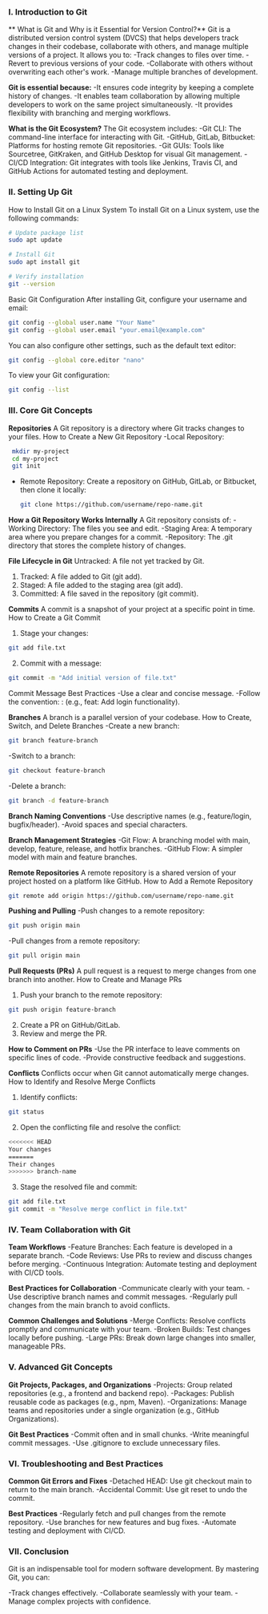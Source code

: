### I. Introduction to Git
** What is Git and Why is it Essential for Version Control?**
Git is a distributed version control system (DVCS) that helps developers track changes in their codebase, collaborate with others, and manage multiple versions of a project. It allows you to:
-Track changes to files over time.
-Revert to previous versions of your code.
-Collaborate with others without overwriting each other's work.
-Manage multiple branches of development.

**Git is essential because:**
-It ensures code integrity by keeping a complete history of changes.
-It enables team collaboration by allowing multiple developers to work on the same project simultaneously.
-It provides flexibility with branching and merging workflows.

**What is the Git Ecosystem?**
The Git ecosystem includes:
-Git CLI: The command-line interface for interacting with Git.
-GitHub, GitLab, Bitbucket: Platforms for hosting remote Git repositories.
-Git GUIs: Tools like Sourcetree, GitKraken, and GitHub Desktop for visual Git management.
-CI/CD Integration: Git integrates with tools like Jenkins, Travis CI, and GitHub Actions for automated testing and deployment.

### II. Setting Up Git
How to Install Git on a Linux System
To install Git on a Linux system, use the following commands:
```bash
# Update package list
sudo apt update

# Install Git
sudo apt install git

# Verify installation
git --version
```
Basic Git Configuration
After installing Git, configure your username and email:
````bash
git config --global user.name "Your Name"
git config --global user.email "your.email@example.com"
````
You can also configure other settings, such as the default text editor:
````bash
git config --global core.editor "nano"
````
To view your Git configuration:
````bash
git config --list
````

### III. Core Git Concepts
**Repositories**
A Git repository is a directory where Git tracks changes to your files.
How to Create a New Git Repository
-Local Repository:
  ````bash
   mkdir my-project
   cd my-project
   git init
  ````
- Remote Repository:
Create a repository on GitHub, GitLab, or Bitbucket, then clone it locally:
  ````bash
  git clone https://github.com/username/repo-name.git
  ````
**How a Git Repository Works Internally**
A Git repository consists of:
-Working Directory: The files you see and edit.
-Staging Area: A temporary area where you prepare changes for a commit.
-Repository: The .git directory that stores the complete history of changes.

**File Lifecycle in Git**
Untracked: A file not yet tracked by Git.
1. Tracked: A file added to Git (git add).
2. Staged: A file added to the staging area (git add).
3. Committed: A file saved in the repository (git commit).

**Commits**
A commit is a snapshot of your project at a specific point in time.
How to Create a Git Commit
1. Stage your changes:
````bash
git add file.txt
````
2. Commit with a message:
````bash
git commit -m "Add initial version of file.txt"
````
Commit Message Best Practices
-Use a clear and concise message.
-Follow the convention: <type>: <description> (e.g., feat: Add login functionality).

**Branches**
A branch is a parallel version of your codebase.
How to Create, Switch, and Delete Branches
-Create a new branch:
````bash
git branch feature-branch
````
-Switch to a branch:
````bash
git checkout feature-branch
````
-Delete a branch:
````bash
git branch -d feature-branch
````
**Branch Naming Conventions**
-Use descriptive names (e.g., feature/login, bugfix/header).
-Avoid spaces and special characters.

**Branch Management Strategies**
-Git Flow: A branching model with main, develop, feature, release, and hotfix branches.
-GitHub Flow: A simpler model with main and feature branches.

**Remote Repositories**
A remote repository is a shared version of your project hosted on a platform like GitHub.
How to Add a Remote Repository
````bash
git remote add origin https://github.com/username/repo-name.git
````
**Pushing and Pulling**
-Push changes to a remote repository:
````bash
git push origin main
````
-Pull changes from a remote repository:
````bash
git pull origin main
````
**Pull Requests (PRs)**
A pull request is a request to merge changes from one branch into another.
How to Create and Manage PRs
1. Push your branch to the remote repository:
````bash
git push origin feature-branch
````
2. Create a PR on GitHub/GitLab.
3. Review and merge the PR.

**How to Comment on PRs**
-Use the PR interface to leave comments on specific lines of code.
-Provide constructive feedback and suggestions.

**Conflicts**
Conflicts occur when Git cannot automatically merge changes.
How to Identify and Resolve Merge Conflicts
1. Identify conflicts:
```bash
git status
```
2. Open the conflicting file and resolve the conflict:
```bash
<<<<<<< HEAD
Your changes
=======
Their changes
>>>>>>> branch-name
```
3. Stage the resolved file and commit:
```bash
git add file.txt
git commit -m "Resolve merge conflict in file.txt"
````

### IV. Team Collaboration with Git

**Team Workflows**
-Feature Branches: Each feature is developed in a separate branch.
-Code Reviews: Use PRs to review and discuss changes before merging.
-Continuous Integration: Automate testing and deployment with CI/CD tools.

**Best Practices for Collaboration**
-Communicate clearly with your team.
-Use descriptive branch names and commit messages.
-Regularly pull changes from the main branch to avoid conflicts.

**Common Challenges and Solutions**
-Merge Conflicts: Resolve conflicts promptly and communicate with your team.
-Broken Builds: Test changes locally before pushing.
-Large PRs: Break down large changes into smaller, manageable PRs.

### V. Advanced Git Concepts
**Git Projects, Packages, and Organizations**
-Projects: Group related repositories (e.g., a frontend and backend repo).
-Packages: Publish reusable code as packages (e.g., npm, Maven).
-Organizations: Manage teams and repositories under a single organization (e.g., GitHub Organizations).

**Git Best Practices**
-Commit often and in small chunks.
-Write meaningful commit messages.
-Use .gitignore to exclude unnecessary files.

### VI. Troubleshooting and Best Practices
**Common Git Errors and Fixes**
-Detached HEAD: Use git checkout main to return to the main branch.
-Accidental Commit: Use git reset to undo the commit.

**Best Practices**
-Regularly fetch and pull changes from the remote repository.
-Use branches for new features and bug fixes.
-Automate testing and deployment with CI/CD.

### VII. Conclusion
Git is an indispensable tool for modern software development. By mastering Git, you can:

-Track changes effectively.
-Collaborate seamlessly with your team.
-Manage complex projects with confidence.

